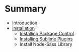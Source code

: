 # Summary

* [Introduction](README.md)
* [Installation](installation.md)
   * [Installing Package Control](01-Installation/01-package-control.md)
   * [Installing Sublime Plugins](01-Installation/02-sublime-plugins.md)
   * Install Node-Sass Library

